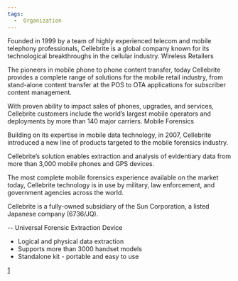 ```yaml
---
tags:
  -  Organization  
---
```

Founded in 1999 by a team of highly experienced telecom and mobile
telephony professionals, Cellebrite is a global company known for its
technological breakthroughs in the cellular industry. Wireless Retailers

The pioneers in mobile phone to phone content transfer, today Cellebrite
provides a complete range of solutions for the mobile retail industry,
from stand-alone content transfer at the POS to OTA applications for
subscriber content management.

With proven ability to impact sales of phones, upgrades, and services,
Cellebrite customers include the world’s largest mobile operators and
deployments by more than 140 major carriers. Mobile Forensics

Building on its expertise in mobile data technology, in 2007, Cellebrite
introduced a new line of products targeted to the mobile forensics
industry.

Cellebrite’s solution enables extraction and analysis of evidentiary
data from more than 3,000 mobile phones and GPS devices.

The most complete mobile forensics experience available on the market
today, Cellebrite technology is in use by military, law enforcement, and
government agencies across the world.

Cellebrite is a fully-owned subsidiary of the Sun Corporation, a listed
Japanese company (6736/JQ).

-- Universal Forensic Extraction Device

- Logical and physical data extraction
- Supports more than 3000 handset models
- Standalone kit - portable and easy to use

[1](http://www.cellebrite.com/)

